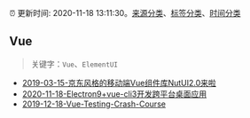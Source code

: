 :alarm_clock: 更新时间: 2020-11-18 13:11:30。[来源分类](../README.md)、[标签分类](../TAGS.md)、[时间分类](../TIMELINE.md)

## Vue


> 关键字：`Vue`、`ElementUI`



- [2019-03-15-京东风格的移动端Vue组件库NutUI2.0来啦](https://jdc.jd.com/archives/212979) 
- [2020-11-18-Electron9+vue-cli3开发跨平台桌面应用](https://juejin.im/post/6896417031344619528) 
- [2019-12-18-Vue-Testing-Crash-Course](https://dev.to/blacksonic/vue-testing-crash-course-59kl) 